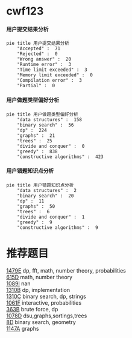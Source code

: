 # cwf123

<!-- tabs:start -->



#### **用户提交结果分析**

```mermaid
pie title 用户提交结果分析
    "Accepted" :  71
    "Rejected" :  0
    "Wrong answer" :  20
    "Runtime error" :  3
    "Time limit exceeded" :  3
    "Memory limit exceeded" :  0
    "Compilation error" :  3
    "Partial" :  0
```

#### **用户做题类型偏好分析**

```mermaid
pie title 用户做题类型偏好分析
    "data structures" :  158
    "binary search" :  56
    "dp" :  224
    "graphs" :  21
    "trees" :  25
    "divide and conquer" :  0
    "greedy" :  838
    "constructive algorithms" :  423
```
#### **用户错题知识点分析**

```mermaid
pie title 用户错题知识点分析
    "data structures" :  2
    "binary search" :  20
    "dp" :  11
    "graphs" :  50
    "trees" :  6
    "divide and conquer" :  1
    "greedy" :  9
    "constructive algorithms" :  9
```



<!-- tabs:end -->
# 推荐题目
[1479E](https://codeforces.com/contest/1479/problem/E)		dp,
                        fft,
                        math,
                        number theory,
                        probabilities		  
[615D](https://codeforces.com/contest/615/problem/D)		math,
                        number theory		  
[1089I](https://codeforces.com/contest/1089/problem/I)		nan		  
[1310B](https://codeforces.com/contest/1310/problem/B)		dp,
                        implementation		  
[1310C](https://codeforces.com/contest/1310/problem/C)		binary search,
                        dp,
                        strings		  
[1061F](https://codeforces.com/contest/1061/problem/F)		interactive,
                        probabilities		  
[363B](https://codeforces.com/contest/363/problem/B)		brute force,
                        dp		  
[1078D](https://codeforces.com/contest/1078/problem/D)		dsu,graphs,sortings,trees		  
[8D](https://codeforces.com/contest/8/problem/D)		binary search,
                        geometry		  
[1147A](https://codeforces.com/contest/1147/problem/A)		graphs		  
